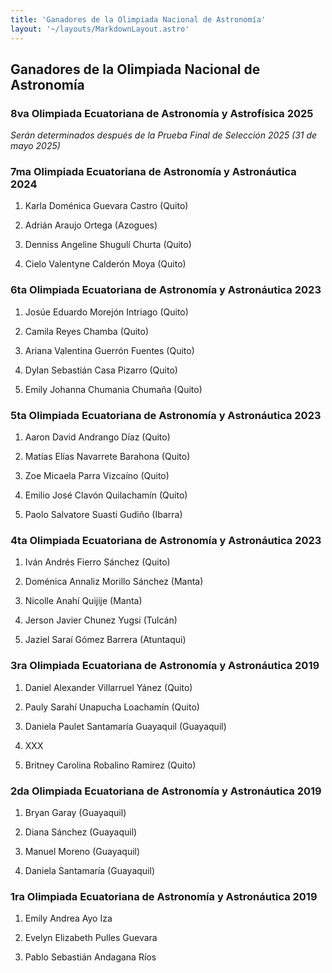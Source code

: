 ```yaml
---
title: 'Ganadores de la Olimpiada Nacional de Astronomía'
layout: '~/layouts/MarkdownLayout.astro'
---
```


## Ganadores de la Olimpiada Nacional de Astronomía

### 8va Olimpiada Ecuatoriana de Astronomía y Astrofísica 2025

_Serán determinados después de la Prueba Final de Selección 2025 (31 de mayo 2025)_

### 7ma Olimpiada Ecuatoriana de Astronomía y Astronáutica 2024

1. Karla Doménica Guevara Castro (Quito)

2. Adrián Araujo Ortega (Azogues)

3. Denniss Angeline Shugulí Churta (Quito)

4. Cielo Valentyne Calderón Moya (Quito)

### 6ta Olimpiada Ecuatoriana de Astronomía y Astronáutica 2023

1. Josúe Eduardo Morejón Intriago (Quito)

2. Camila Reyes Chamba (Quito)

3. Ariana Valentina Guerrón Fuentes (Quito)

4. Dylan Sebastián Casa Pizarro (Quito)

5. Emily Johanna Chumania Chumaña (Quito)

### 5ta Olimpiada Ecuatoriana de Astronomía y Astronáutica 2023

1. Aaron David Andrango Díaz (Quito)

2. Matías Elías Navarrete Barahona (Quito)

3. Zoe Micaela Parra Vizcaíno (Quito)

4. Emilio José Clavón Quilachamín (Quito)

5. Paolo Salvatore Suasti Gudiño (Ibarra)

### 4ta Olimpiada Ecuatoriana de Astronomía y Astronáutica 2023

1. Iván Andrés Fierro Sánchez (Quito)

2. Doménica Annaliz Morillo Sánchez (Manta)

3. Nicolle Anahí Quijije (Manta)

4. Jerson Javier Chunez Yugsi (Tulcán)

5. Jaziel Saraí Gómez Barrera (Atuntaqui)

### 3ra Olimpiada Ecuatoriana de Astronomía y Astronáutica 2019

1. Daniel Alexander Villarruel Yánez (Quito)

2. Pauly Sarahí Unapucha Loachamín (Quito)

3. Daniela Paulet Santamaría Guayaquil (Guayaquil)

4. XXX

5. Britney Carolina Robalino Ramirez (Quito)

### 2da Olimpiada Ecuatoriana de Astronomía y Astronáutica 2019

1. Bryan Garay (Guayaquil)

2. Diana Sánchez (Guayaquil)

3. Manuel Moreno (Guayaquil)

4. Daniela Santamaría (Guayaquil)

### 1ra Olimpiada Ecuatoriana de Astronomía y Astronáutica 2019

1. Emily Andrea Ayo Iza

2. Evelyn Elizabeth Pulles Guevara

3. Pablo Sebastián Andagana Ríos